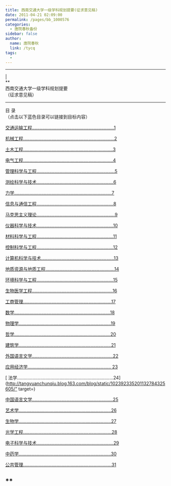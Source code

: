 ```yaml
---
title: 西南交通大学一级学科规划提要(征求意见稿)
date: 2011-04-21 02:09:00
permalink: /pages/bb_1000576
categories: 
  - 唐院春秋备份
sidebar: false
author: 
  name: 唐院春秋
  link: /tycq
tags: 
  - 
---
```


* * *

  
|  
**  
西南交通大学一级学科规划提要  
（征求意见稿）  
** **  
目 录  
（点击以下蓝色目录可以链接到目标内容）  
  
  
[
交通运输工程……………………………………………….………1](http://tangyuanchunqiu.blog.163.com/blog/static/10239233520113241210298/)  
  
[
机械工程………………………………………………....….………2](http://tangyuanchunqiu.blog.163.com/blog/static/1023923352011324114353776/?suggestedreading)  
  
[
土木工程…………………………………………………….………3](http://tangyuanchunqiu.blog.163.com/blog/static/102392335201132401152855/)  
  
[
电气工程…………………………………………………….………4](http://tangyuanchunqiu.blog.163.com/blog/static/102392335201132402855726/)  
  
[
管理科学与工程…………………………………………….………5](http://tangyuanchunqiu.blog.163.com/blog/static/102392335201132404947835/)  
  
[测绘科学与技术……………………………………………...……6](http://tangyuanchunqiu.blog.163.com/blog/static/1023923352011325104945267/)  
  
[力学…………………………………………………………….……7](http://tangyuanchunqiu.blog.163.com/blog/static/10239233520113251135597/)  
  
[
信息与通信工程……………………………………………………8](http://tangyuanchunqiu.blog.163.com/blog/static/1023923352011325051710/)  
  
[
马克思主义理论…………………………………………………….9](http://tangyuanchunqiu.blog.163.com/blog/static/1023923352011326245068/)  
  
[
仪器科学与技术……………………………………………………10](http://tangyuanchunqiu.blog.163.com/blog/static/10239233520113262226485/)  
  
[
材料科学与工程……………………………………………………11](http://tangyuanchunqiu.blog.163.com/blog/static/10239233520113276547209/)  
  
[
控制科学与工程……………………………………………………12](http://tangyuanchunqiu.blog.163.com/blog/static/102392335201132771019214/)  
  
[计算机科学与技术…………………………………………………13](http://tangyuanchunqiu.blog.163.com/blog/static/102392335201132772253457/)  
  
[
地质资源与地质工程………………………………………………14](http://tangyuanchunqiu.blog.163.com/blog/static/10239233520113277320531/)  
  
[
环境科学与工程……………………………………………………15](http://tangyuanchunqiu.blog.163.com/blog/static/102392335201132774147225/)  
  
[生物医学工程………………………………………………………16](http://tangyuanchunqiu.blog.163.com/blog/static/10239233520113277507168/)  
  
[
工商管理……………………………………………………………17](http://tangyuanchunqiu.blog.163.com/blog/static/102392335201132775937912/)  
  
[
数学…………………………………………………………………18](http://tangyuanchunqiu.blog.163.com/blog/static/102392335201132765844753/)  
  
[
物理学………………………………………………………………19](http://tangyuanchunqiu.blog.163.com/blog/static/10239233520113277857453/)  
  
[
哲学…………………………………………………………………20](http://tangyuanchunqiu.blog.163.com/blog/static/102392335201132772123940/)  
  
[
建筑学………………………………………………………………21](http://tangyuanchunqiu.blog.163.com/blog/static/102392335201132772828903/)  
  
[
外国语言文学…………………....…………………..……………22](http://tangyuanchunqiu.blog.163.com/blog/static/102392335201132774156308/)  
  
[ 应用经济学………………………………………..………………
23](http://tangyuanchunqiu.blog.163.com/blog/static/10239233520113277496560/)  
  
[
法学…………………………………………………………………24](http://tangyuanchunqiu.blog.163.com/blog/static/102392335201132784325605/“
target=)  
  
[
中国语言文学………………………………………………………25](http://tangyuanchunqiu.blog.163.com/blog/static/1023923352011327850583/)  
  
[
艺术学………………………...……………………………………26](http://tangyuanchunqiu.blog.163.com/blog/static/102392335201132785812545/)  
  
[
生物学………………………………………………………………27](http://tangyuanchunqiu.blog.163.com/blog/static/10239233520113279529979/)  
  
[
光学工程……………………………………………………………28](http://tangyuanchunqiu.blog.163.com/blog/static/10239233520113279182534/)  
  
[
电子科学与技术……………………………………………………29](http://tangyuanchunqiu.blog.163.com/blog/static/102392335201132793342152/)  
  
[
中药学………………………………………………………………30](http://tangyuanchunqiu.blog.163.com/blog/static/10239233520113279425178/)  
  
[
公共管理……………………………………………………………31](http://tangyuanchunqiu.blog.163.com/blog/static/102392335201132794756153/)  
  
  
  
[]()[](http://tangyuanchunqiu.blog.163.com/blog/static/102392335201132771019214/)**[](http://tangyuanchunqiu.blog.163.com/blog/static/102392335201132771019214/)[](http://tangyuanchunqiu.blog.163.com/blog/static/102392335201132771019214/)  
---